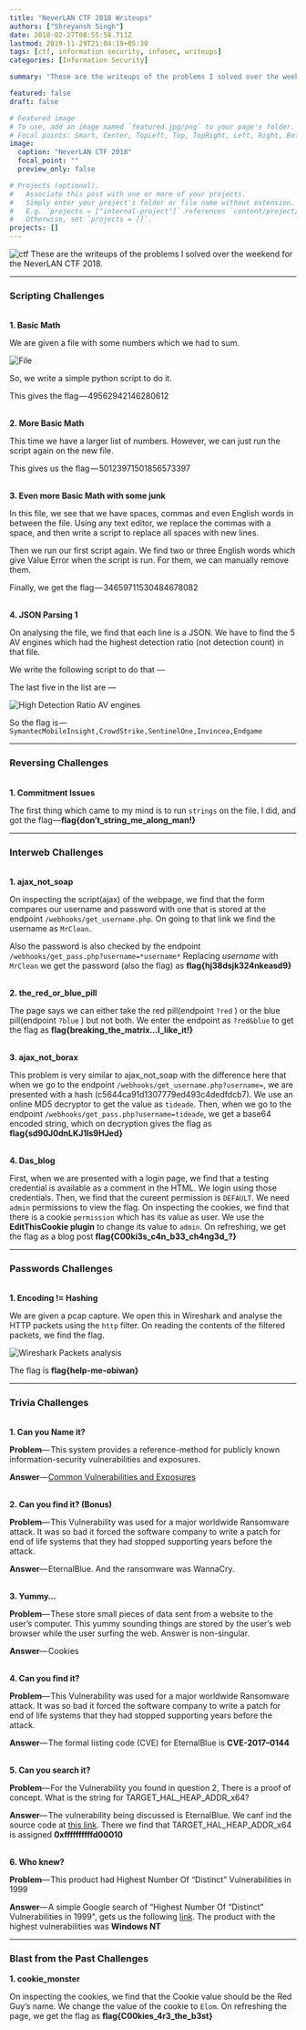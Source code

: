 ```yaml
---
title: "NeverLAN CTF 2018 Writeups"
authors: ["Shreyansh Singh"]
date: 2018-02-27T08:55:58.711Z
lastmod: 2019-11-29T21:04:19+05:30
tags: [ctf, information security, infosec, writeups]
categories: [Information Security]

summary: "These are the writeups of the problems I solved over the weekend for the NeverLAN CTF 2018."

featured: false
draft: false

# Featured image
# To use, add an image named `featured.jpg/png` to your page's folder.
# Focal points: Smart, Center, TopLeft, Top, TopRight, Left, Right, BottomLeft, Bottom, BottomRight.
image:
  caption: "NeverLAN CTF 2018"
  focal_point: ""
  preview_only: false

# Projects (optional).
#   Associate this post with one or more of your projects.
#   Simply enter your project's folder or file name without extension.
#   E.g. `projects = ["internal-project"]` references `content/project/deep-learning/index.md`.
#   Otherwise, set `projects = []`.
projects: []
---
```


![ctf](/images/neverlan_images/featured.png)
These are the writeups of the problems I solved over the weekend for the NeverLAN CTF 2018.


---

### **Scripting Challenges**
&nbsp;  
**1. Basic Math**

We are given a file with some numbers which we had to sum.

![File](/images/neverlan_images/2.png)

So, we write a simple python script to do it.

<script src="https://gist.github.com/shreyansh26/907d53ddd7a9b8b12c0e36ac4afef320.js"></script>


This gives the flag — 49562942146280612

&nbsp;  
**2. More Basic Math**

This time we have a larger list of numbers. However, we can just run the script again on the new file.

This gives us the flag — 50123971501856573397

&nbsp;  
**3. Even more Basic Math with some junk**

In this file, we see that we have spaces, commas and even English words in between the file. Using any text editor, we replace the commas with a space, and then write a script to replace all spaces with new lines.

<script src="https://gist.github.com/shreyansh26/9c4443d59df7469ad8652dcc6676d0b1.js"></script>

Then we run our first script again. We find two or three English words which give Value Error when the script is run. For them, we can manually remove them.

Finally, we get the flag — 34659711530484678082

&nbsp;  
**4. JSON Parsing 1**

On analysing the file, we find that each line is a JSON. We have to find the 5 AV engines which had the highest detection ratio (not detection count) in that file.

We write the following script to do that —
 
<script src="https://gist.github.com/shreyansh26/68288cff647b17b45752c6c4602d2fea.js"></script>


The last five in the list are —

![High Detection Ratio AV engines](/images/neverlan_images/3.png)

So the flag is — `SymantecMobileInsight,CrowdStrike,SentinelOne,Invincea,Endgame`

---

### **Reversing Challenges**
&nbsp;  
**1. Commitment Issues**

The first thing which came to my mind is to run `strings` on the file. I did, and got the flag —**flag{don’t_string_me_along_man!}**

---

### **Interweb Challenges**
&nbsp;  
**1. ajax_not_soap**

On inspecting the script(ajax) of the webpage, we find that the form compares our username and password with one that is stored at the endpoint `/webhooks/get_username.php`. On going to that link we find the username as `MrClean`.

Also the password is also checked by the endpoint `/webhooks/get_pass.php?username=*username*` Replacing _username_ with `MrClean` we get the password (also the flag) as **flag{hj38dsjk324nkeasd9}**

&nbsp;  
**2. the_red_or_blue_pill**

The page says we can either take the red pill(endpoint `?red` ) or the blue pill(endpoint `?blue` ) but not both. We enter the endpoint as `?red&blue` to get the flag as **flag{breaking_the_matrix…I_like_it!}**

&nbsp;  
**3. ajax_not_borax**

This problem is very similar to ajax_not_soap with the difference here that when we go to the endpoint `/webhooks/get_username.php?username=`, we are presented with a hash (c5644ca91d1307779ed493c4dedfdcb7). We use an online MD5 decryptor to get the value as `tideade`. Then, when we go to the endpoint `/webhooks/get_pass.php?username=tideade`, we get a base64 encoded string, which on decryption gives the flag as **flag{sd90J0dnLKJ1ls9HJed}**

&nbsp;  
**4. Das_blog**

First, when we are presented with a login page, we find that a testing credential is available as a comment in the HTML. We login using those credentials. Then, we find that the cureent permission is `DEFAULT`. We need `admin` permissions to view the flag. On inspecting the cookies, we find that there is a cookie `permission` which has its value as user. We use the **EditThisCookie plugin** to change its value to `admin`. On refreshing, we get the flag as a blog post **flag{C00ki3s\_c4n_b33_ch4ng3d\_?}**

---

### Passwords Challenges
&nbsp;  
**1. Encoding != Hashing**

We are given a pcap capture. We open this in Wireshark and analyse the HTTP packets using the `http` filter. On reading the contents of the filtered packets, we find the flag.

![Wireshark Packets analysis](/images/neverlan_images/4.png)

The flag is **flag{help-me-obiwan}**

---

### **Trivia Challenges**
&nbsp;  
**1. Can you Name it?**

**Problem**— This system provides a reference-method for publicly known information-security vulnerabilities and exposures.

**Answer**— [Common Vulnerabilities and Exposures](https://en.wikipedia.org/wiki/Common_Vulnerabilities_and_Exposures)

&nbsp;  
**2. Can you find it? (Bonus)**

**Problem**— This Vulnerability was used for a major worldwide Ransomware attack. It was so bad it forced the software company to write a patch for end of life systems that they had stopped supporting years before the attack.

**Answer**— EternalBlue. And the ransomware was WannaCry.

&nbsp;  
**3. Yummy…**

**Problem**— These store small pieces of data sent from a website to the user’s computer. This yummy sounding things are stored by the user’s web browser while the user surfing the web. Answer is non-singular.

**Answer**— Cookies

&nbsp;  
**4. Can you find it?**

**Problem**— This Vulnerability was used for a major worldwide Ransomware attack. It was so bad it forced the software company to write a patch for end of life systems that they had stopped supporting years before the attack.

**Answer**— The formal listing code (CVE) for EternalBlue is **CVE-2017–0144**

&nbsp;  
**5. Can you search it?**

**Problem**— For the Vulnerability you found in question 2, There is a proof of concept. What is the string for TARGET_HAL_HEAP_ADDR_x64?

**Answer**— The vulnerability being discussed is EternalBlue. We canf ind the source code at [this link](https://gist.github.com/worawit/bd04bad3cd231474763b873df081c09a). There we find that TARGET_HAL_HEAP_ADDR_x64 is assigned **0xffffffffffd00010**

&nbsp;  
**6. Who knew?**

**Problem**— This product had Highest Number Of “Distinct” Vulnerabilities in 1999

**Answer**— A simple Google search of “Highest Number Of “Distinct” Vulnerabilities in 1999&#34;, gets us the following [link](https://www.cvedetails.com/top-50-products.php?year=1999). The product with the highest vulnerabilities was **Windows NT**

---

### **Blast from the Past Challenges**

**1. cookie_monster**

On inspecting the cookies, we find that the Cookie value should be the Red Guy’s name. We change the value of the cookie to `Elom`. On refreshing the page, we get the flag as **flag{C00kies_4r3_the_b3st}**
